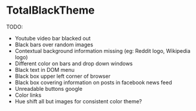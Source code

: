 # TotalBlackTheme

TODO:

- Youtube video bar blacked out
- Black bars over random images
- Contextual background information missing (eg: Reddit logo, Wikipedia logo)
- Different color on bars and drop down windows
- Black text in DOM menu  
- Black box upper left corner of browser
- Black box covering information on posts in facebook news feed
- Unreadable buttons google
- Color links
- Hue shift all but images for consistent color theme?


